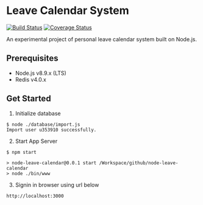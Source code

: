 # Leave Calendar System  
[![Build Status](https://travis-ci.org/brucezhu512/node-leave-calendar.svg?branch=master)](https://travis-ci.org/brucezhu512/node-leave-calendar) [![Coverage Status](https://coveralls.io/repos/github/brucezhu512/node-leave-calendar/badge.svg?branch=master)](https://coveralls.io/github/brucezhu512/node-leave-calendar?branch=master)

An experimental project of personal leave calendar system built on Node.js.

## Prerequisites
- Node.js v8.9.x (LTS)
- Redis v4.0.x

## Get Started
1. Initialize database
```
$ node ./database/import.js
Import user u353910 successfully.
```
2. Start App Server
```
$ npm start

> node-leave-calendar@0.0.1 start /Workspace/github/node-leave-calendar
> node ./bin/www
```
3. Signin in browser using url below
```
http://localhost:3000
```